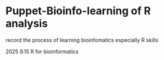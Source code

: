 # Puppet-Bioinfo-learning of R analysis
record the process of learning bioinfomatics especially R skills

2025 9.15 
R for bioinformatics
